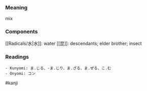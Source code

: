 ### Meaning

mix

### Components

[[Radicals/水|水]]: water [[昆]]: descendants; elder brother; insect

### Readings

```
- Kunyomi: ま.じる、-ま.じり、ま.ざる、ま.ぜる、こ.む
- Onyomi: コン
```

#kanji